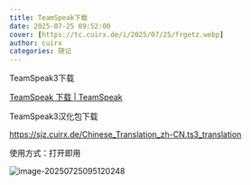 ```yaml
---
title: TeamSpeak下载
date: 2025-07-25 09:52:00
cover: [https://tc.cuirx.de/i/2025/07/25/frgetz.webp]
author: cuirx
categories: 随记
---
```

TeamSpeak3下载

[TeamSpeak 下载 | TeamSpeak](https://teamspeak.com/zh-CN/downloads/#ts3client)

TeamSpeak3汉化包下载

https://sjz.cuirx.de/Chinese_Translation_zh-CN.ts3_translation

使用方式：打开即用

![image-20250725095120248](https://tc.cuirx.de/i/2025/07/25/fqbwu9-2.webp)

